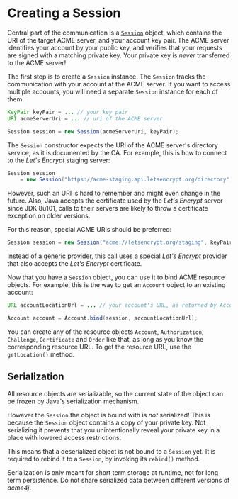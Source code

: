 # Creating a Session

Central part of the communication is a [`Session`](../apidocs/org/shredzone/acme4j/Session.html) object, which contains the URI of the target ACME server, and your account key pair. The ACME server identifies your account by your public key, and verifies that your requests are signed with a matching private key. Your private key is _never_ transferred to the ACME server!

The first step is to create a `Session` instance. The `Session` tracks the communication with your account at the ACME server. If you want to access multiple accounts, you will need a separate `Session` instance for each of them.

```java
KeyPair keyPair = ... // your key pair
URI acmeServerUri = ... // uri of the ACME server

Session session = new Session(acmeServerUri, keyPair);
```

The `Session` constructor expects the URI of the ACME server's directory service, as it is documented by the CA. For example, this is how to connect to the _Let's Encrypt_ staging server:

```java
Session session
    = new Session("https://acme-staging.api.letsencrypt.org/directory", keyPair);
```

However, such an URI is hard to remember and might even change in the future. Also, Java accepts the certificate used by the _Let's Encrypt_ server since JDK 8u101, calls to their servers are likely to throw a certificate exception on older versions.

For this reason, special ACME URIs should be preferred:

```java
Session session = new Session("acme://letsencrypt.org/staging", keyPair);
```

Instead of a generic provider, this call uses a special _Let's Encrypt_ provider that also accepts the _Let's Encrypt_ certificate.

Now that you have a `Session` object, you can use it to bind ACME resource objects. For example, this is the way to get an `Account` object to an existing account:

```java
URL accountLocationUrl = ... // your account's URL, as returned by Account.getLocation()

Account account = Account.bind(session, accountLocationUrl);
```

You can create any of the resource objects `Account`, `Authorization`, `Challenge`, `Certificate` and `Order` like that, as long as you know the corresponding resource URL. To get the resource URL, use the `getLocation()` method.

## Serialization

All resource objects are serializable, so the current state of the object can be frozen by Java's serialization mechanism.

However the `Session` the object is bound with is _not_ serialized! This is because the `Session` object contains a copy of your private key. Not serializing it prevents that you unintentionally reveal your private key in a place with lowered access restrictions.

This means that a deserialized object is not bound to a `Session` yet. It is required to rebind it to a `Session`, by invoking its `rebind()` method.

Serialization is only meant for short term storage at runtime, not for long term persistence. Do not share serialized data between different versions of _acme4j_.
